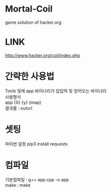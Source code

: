 # Mortal-Coil
game solution of hacker.org

# LINK
http://www.hacker.org/coil/index.php


# 간략한 사용법
Tools 및에 app 바이너리가 답입력 및 얻어오는 바이너리  
사용형식  
app {X} {y} {map}  
결과물 : outurl

# 셋팅
파이썬 설정
pip3 install requests

# 컴파일
기본컴파일 : g++ app.cpp -o app  
make : make

